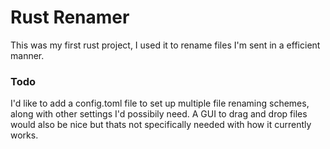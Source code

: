  # Rust Renamer
 This was my first rust project, I used it to rename files I'm sent in a efficient manner.

 ### Todo
 I'd like to add a config.toml file to set up multiple file renaming schemes, along with other settings I'd possibily need.
 A GUI to drag and drop files would also be nice but thats not specifically needed with how it currently works.
